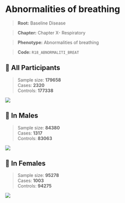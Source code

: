 # Abnormalities of breathing

> **Root:** Baseline Disease  

> **Chapter:** Chapter X- Respiratory  

> **Phenotype:** Abnormalities of breathing  

> **Code:** `R18_ABNORMALITI_BREAT`

## 🧪 All Participants  
> Sample size: **179658**  
> Cases: **2320**  
> Controls: **177338**
<img src="/Disease/Figures/ALL/Baseline/R18_ABNORMALITI_BREAT.png"/>
<CsvTable src="/Disease_Data/ALL/Baseline/LG_R18_ABNORMALITI_BREAT.csv" label="🔍 View full results" />

## 👨 In Males  
> Sample size: **84380**  
> Cases: **1317**  
> Controls: **83063**
<img src="/Disease/Figures/Male/Baseline/R18_ABNORMALITI_BREAT.png"/>
<CsvTable src="/Disease_Data/Male/Baseline/LG_R18_ABNORMALITI_BREAT.csv" label="🔍 View full results" />

## 👩 In Females  
> Sample size: **95278**  
> Cases: **1003**  
> Controls: **94275**
<img src="/Disease/Figures/Female/Baseline/R18_ABNORMALITI_BREAT.png"/>
<CsvTable src="/Disease_Data/Female/Baseline/LG_R18_ABNORMALITI_BREAT.csv" label="🔍 View full results" />
